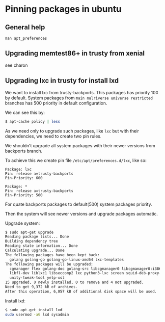 # Pinning packages in ubuntu

## General help

```
man apt_preferences
```

## Upgrading memtest86+ in trusty from xenial

see charon 



## Upgrading lxc in trusty for install lxd

We want to install lxc from trusty-backports. This packages has priority 100 by default. System packages from `main mulriverse universe restricted` branches has 500 priority in default configuration.

We can see this by:

```bash
$ apt-cache policy | less
```

As we need only to upgrade such packages, like `lxc` but with their dependencies, we need to create two pin rules.

We shouldn't upgrade all system packages with their newer versions from backports branch.

To achieve this we create pin file `/etc/apt/preferences.d/lxc`, like so:

```
Package: lxc
Pin: release a=trusty-backports
Pin-Priority: 600

Package: *
Pin: release a=trusty-backports
Pin-Priority: 500
```

For quate backports packages to default(500) system packages priority.

Then the system will see newer versions and upgrade packages automatic.

Upgrade system:

```bash
$ sudo apt-get upgrade 
Reading package lists... Done
Building dependency tree       
Reading state information... Done
Calculating upgrade... Done
The following packages have been kept back:
  golang golang-go golang-go-linux-amd64 lxc-templates
The following packages will be upgraded:
  cgmanager flex golang-doc golang-src libcgmanager0 libcgmanager0:i386
  libfl-dev liblxc1 libseccomp2 lxc python3-lxc screen squid-deb-proxy-client
  unity-tweak-tool yelp-xsl
15 upgraded, 0 newly installed, 0 to remove and 4 not upgraded.
Need to get 9,372 kB of archives.
After this operation, 6,057 kB of additional disk space will be used.
```

Install lxd:

```bash
$ sudo apt-get install lxd
sudo usermod -aG lxd sysadmin
```
